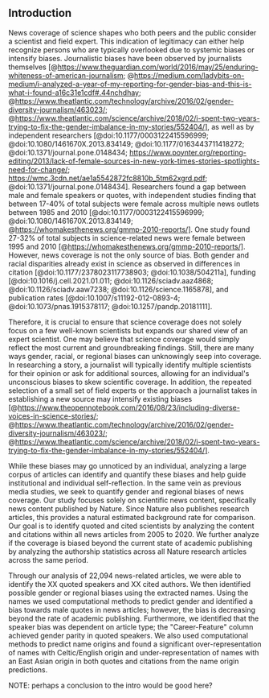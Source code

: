 ## Introduction
 
News coverage of science shapes who both peers and the public consider a scientist and field expert.
This indication of legitimacy can either help recognize persons who are typically overlooked due to systemic biases or intensify biases.
Journalistic biases have been observed by journalists themselves [@https://www.theguardian.com/world/2016/may/25/enduring-whiteness-of-american-journalism; @https://medium.com/ladybits-on-medium/i-analyzed-a-year-of-my-reporting-for-gender-bias-and-this-is-what-i-found-a16c31e1cdf#.44nchdhay; @https://www.theatlantic.com/technology/archive/2016/02/gender-diversity-journalism/463023/; @https://www.theatlantic.com/science/archive/2018/02/i-spent-two-years-trying-to-fix-the-gender-imbalance-in-my-stories/552404/], as well as by independent researchers [@doi:10.1177/0003122415596999; @doi:10.1080/1461670X.2013.834149; @doi:10.1177/0163443711418272; @doi:10.1371/journal.pone.0148434; https://www.poynter.org/reporting-editing/2013/lack-of-female-sources-in-new-york-times-stories-spotlights-need-for-change/; https://wmc.3cdn.net/ae1a5542872fc8810b_5tm62xgrd.pdf; @doi:10.1371/journal.pone.0148434].
Researchers found a gap between male and female speakers or quotes, with independent studies finding that between 17-40% of total subjects were female across multiple news outlets between 1985 and 2010 [@doi:10.1177/0003122415596999; @doi:10.1080/1461670X.2013.834149; @https://whomakesthenews.org/gmmp-2010-reports/].
One study found 27-32% of total subjects in science-related news were female between 1995 and 2010 [@https://whomakesthenews.org/gmmp-2010-reports/].
However, news coverage is not the only source of bias.
Both gender and racial disparities already exist in science as observed in differences in citation [@doi:10.1177/2378023117738903; @doi:10.1038/504211a], funding [@doi:10.1016/j.cell.2021.01.011; @doi:10.1126/sciadv.aaz4868; @doi:10.1126/sciadv.aaw7238; @doi:10.1126/science.1165878], and publication rates [@doi:10.1007/s11192-012-0893-4; @doi:10.1073/pnas.1915378117; @doi:10.1257/pandp.20181111].
 
Therefore, it is crucial to ensure that science coverage does not solely focus on a few well-known scientists but expands our shared view of an expert scientist.
One may believe that science coverage would simply reflect the most current and groundbreaking findings. 
Still, there are many ways gender, racial, or regional biases can unknowingly seep into coverage.
In researching a story, a journalist will typically identify multiple scientists for their opinion or ask for additional sources, allowing for an individual's unconscious biases to skew scientific coverage.
In addition, the repeated selection of a small set of field experts or the approach a journalist takes in establishing a new source may intensify existing biases [@https://www.theopennotebook.com/2016/08/23/including-diverse-voices-in-science-stories/; @https://www.theatlantic.com/technology/archive/2016/02/gender-diversity-journalism/463023/; @https://www.theatlantic.com/science/archive/2018/02/i-spent-two-years-trying-to-fix-the-gender-imbalance-in-my-stories/552404/].
 
While these biases may go unnoticed by an individual, analyzing a large corpus of articles can identify and quantify these biases and help guide institutional and individual self-reflection.
In the same vein as previous media studies, we seek to quantify gender and regional biases of news coverage.
Our study focuses solely on scientific news content, specifically news content published by Nature.
Since Nature also publishes research articles, this provides a natural estimated background rate for comparison.
Our goal is to identify quoted and cited scientists by analyzing the content and citations within all news articles from 2005 to 2020.
We further analyze if the coverage is biased beyond the current state of academic publishing by analyzing the authorship statistics across all Nature research articles across the same period.
 
Through our analysis of 22,094 news-related articles, we were able to identify the XX quoted speakers and XX cited authors.
We then identified possible gender or regional biases using the extracted names.
Using the names we used computational methods to predict gender and identified a bias towards male quotes in news articles; however, the bias is decreasing beyond the rate of academic publishing.
Furthermore, we identified that the speaker bias was dependent on article type; the "Career-Feature" column achieved gender parity in quoted speakers.
We also used computational methods to predict name origins and found a significant over-representation of names with Celtic/English origin and under-representation of names with an East Asian origin in both quotes and citations from the name origin predictions.
 
NOTE: perhaps a conclusion to the intro would be good here?
